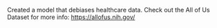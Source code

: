 Created a model that debiases healthcare data. Check out the All of Us Dataset for more info: https://allofus.nih.gov/
